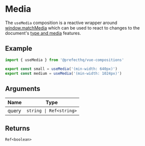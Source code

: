 # Media
The `useMedia` composition is a reactive wrapper around [window.matchMedia](https://developer.mozilla.org/en-US/docs/Web/API/Window/matchMedia) which can be used to react to changes to the document's [type and media](https://developer.mozilla.org/en-US/docs/Web/CSS/Media_Queries/Using_media_queries#syntax) features. 

## Example
```typescript
import { useMedia } from '@prefecthq/vue-compositions'

export const small = useMedia('(min-width: 640px)')
export const medium = useMedia('(min-width: 1024px)')
```

## Arguments
| Name  | Type                    |
|-------|-------------------------|
| query | `string \| Ref<string>` |

## Returns
`Ref<boolean>`

